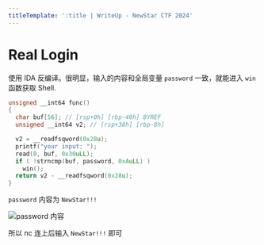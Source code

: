 ```yaml
---
titleTemplate: ':title | WriteUp - NewStar CTF 2024'
---
```


# Real Login

使用 IDA 反编译。很明显，输入的内容和全局变量 `password` 一致，就能进入 `win` 函数获取 Shell.

```cpp
unsigned __int64 func()
{
  char buf[56]; // [rsp+0h] [rbp-40h] BYREF
  unsigned __int64 v2; // [rsp+38h] [rbp-8h]

  v2 = __readfsqword(0x28u);
  printf("your input: ");
  read(0, buf, 0x30uLL);
  if ( !strncmp(buf, password, 0xAuLL) )
    win();
  return v2 - __readfsqword(0x28u);
}
```

`password` 内容为 `NewStar!!!`

![password 内容](/assets/images/wp/2024/week1/real-login_1.png)

所以 nc 连上后输入 `NewStar!!!` 即可

